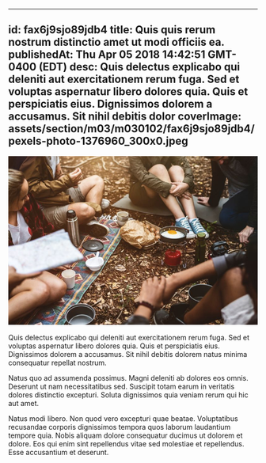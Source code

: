 
---
id: fax6j9sjo89jdb4
title: Quis quis rerum nostrum distinctio amet ut modi officiis ea.
publishedAt: Thu Apr 05 2018 14:42:51 GMT-0400 (EDT)
desc: Quis delectus explicabo qui deleniti aut exercitationem rerum fuga. Sed et voluptas aspernatur libero dolores quia. Quis et perspiciatis eius. Dignissimos dolorem a accusamus. Sit nihil debitis dolor
coverImage: assets/section/m03/m030102/fax6j9sjo89jdb4/pexels-photo-1376960_300x0.jpeg
---

![image from pexels.com](assets/section/m03/m030102/fax6j9sjo89jdb4/pexels-photo-1376960.jpeg)

Quis delectus explicabo qui deleniti aut exercitationem rerum fuga. Sed et voluptas aspernatur libero dolores quia. Quis et perspiciatis eius. Dignissimos dolorem a accusamus. Sit nihil debitis dolorem natus minima consequatur repellat nostrum.
 
Natus quo ad assumenda possimus. Magni deleniti ab dolores eos omnis. Deserunt ut nam necessitatibus sed. Suscipit totam earum in veritatis dolores distinctio excepturi. Soluta dignissimos quia veniam rerum qui hic aut amet.
 
Natus modi libero. Non quod vero excepturi quae beatae. Voluptatibus recusandae corporis dignissimos tempora quos laborum laudantium tempore quia. Nobis aliquam dolore consequatur ducimus ut dolorem et dolore. Eos qui enim sint repellendus vitae sed molestiae et repellendus. Esse accusantium et deserunt.

